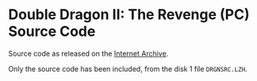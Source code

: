 # Double Dragon II: The Revenge (PC) Source Code

Source code as released on the [Internet Archive](https://archive.org/details/DRAGONII).

Only the source code has been included, from the disk 1 file `DRGNSRC.LZH`.
